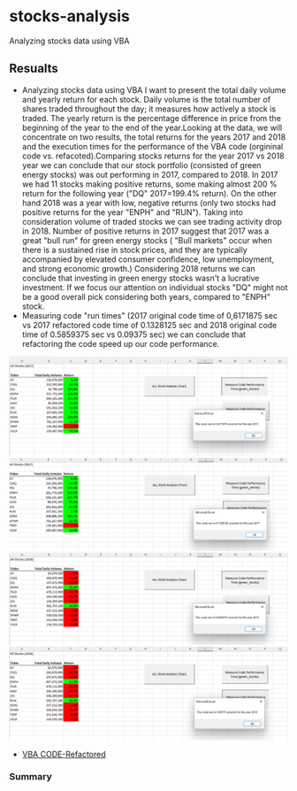 # stocks-analysis
Analyzing stocks data using VBA
## Resualts
* Analyzing stocks data using VBA I want to present  the total daily volume and yearly return for each stock. Daily volume is the total number of shares traded throughout the day; it measures how actively a stock is traded. The yearly return is the percentage difference in price from the beginning of the year to the end of the year.Looking at the data, we will concentrate on two results, the total returns for the years 2017 and 2018 and the execution times for the performance of the VBA code (orgininal code vs. refacoted).Comparing stocks returns for the year 2017 vs 2018 year we can conclude that our stock portfolio (consisted of green energy stocks) was out performing in 2017, compared to 2018. In 2017 we had 11 stocks making positive returns, some making almost 200 % return for the following year ("DQ" 2017=199.4% return). On the other hand 2018 was a year with low, negative returns (only two stocks had positive returns for the year "ENPH" and "RUN"). Taking into consideration volume of traded stocks we can see  trading activity drop in 2018. Number of positive returns in 2017 suggest that 2017 was a great "bull run" for green energy stocks ( "Bull markets" occur when there is a sustained rise in stock prices, and they are typically accompanied by elevated consumer confidence, low unemployment, and strong economic growth.) Considering 2018 returns we can conclude that investing in green energy stocks wasn't a lucrative investment. If we focus our attention on individual stocks "DQ" might not be a good overall pick considering both years, compared to "ENPH" stock.
* Measuring code "run times"  (2017 original code time of 0,6171875 sec vs 2017 refactored code time of 0.1328125 sec and 2018 original code time of 0.5859375 sec vs 0.09375 sec) we can conclude that refactoring the code speed up our code performance.

![This is an image](https://github.com/MilosPopov007/stocks-analysis/blob/main/AllStockAnalysis_2017.png)
![This is an image](https://github.com/MilosPopov007/stocks-analysis/blob/main/AllStockAnalysis_2017_Refactored.png)
![This is an image](https://github.com/MilosPopov007/stocks-analysis/blob/main/AllStockAnalysis_2018.png)
![This is an image](https://github.com/MilosPopov007/stocks-analysis/blob/main/AllStockAnalysis_2018_Refactored.png)
* [VBA CODE-Refactored](https://github.com/MilosPopov007/stocks-analysis/blob/main/VBA_Challenge_Refactored_CODE.txt)


### Summary


